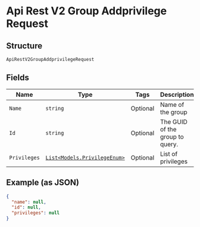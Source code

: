 
# Api Rest V2 Group Addprivilege Request

## Structure

`ApiRestV2GroupAddprivilegeRequest`

## Fields

| Name | Type | Tags | Description |
|  --- | --- | --- | --- |
| `Name` | `string` | Optional | Name of the group |
| `Id` | `string` | Optional | The GUID of the group to query. |
| `Privileges` | [`List<Models.PrivilegeEnum>`](/doc/models/privilege-enum.md) | Optional | List of privileges |

## Example (as JSON)

```json
{
  "name": null,
  "id": null,
  "privileges": null
}
```

